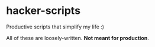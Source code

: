 # hacker-scripts

Productive scripts that simplify my life :)

All of these are loosely-written. **Not meant for production**.

